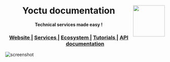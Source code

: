 <h1 align="center">Yoctu documentation <img height="100" width="100" align="right" src="https://www.yoctu.com/wp-content/themes/yoctu/images/logo.svg">
</h1>

<div align="center">
  <strong>Technical services made easy !</strong>
</div>


<div align="center">
  <h3>
    <a href="https://yoctu.com">
      Website
    </a>
    <span> | </span>
    <a href="#">
      Services
    </a>
    <span> | </span>
    <a href="#">
      Ecosystem
    </a>
    <span> | </span>
    <!-- <a href="https://github.com/trainyard/choo-cli"> -->
    <!--   CLI -->
    <!-- </a> -->
    <!-- <span> | </span> -->
    <a href="#">
      Tutorials
    </a>   
    <span> | </span>
    <a href="https://apidoc.yoctu.com/">
      API documentation
    </a>
  </h3>
</div>


![screenshot](http://g.recordit.co/643YqCjhBJ.gif)
